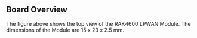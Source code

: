 ## Board Overview

<rk-img
  src="/assets/images/datasheet/rak4600/board-overview/vnje0doldhjv9gszuu8o.jpg"
  width="50%"
  figure-number="2"
  caption="RAK4600 LPWAN Module"
/>

The figure above shows the top view of the RAK4600 LPWAN Module. The dimensions of the Module are 15 x 23 x 2.5 mm.
